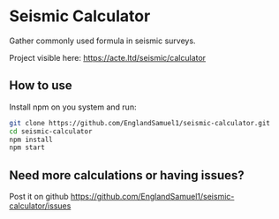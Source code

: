 # Seismic Calculator

Gather commonly used formula in seismic surveys.

Project visible here: https://acte.ltd/seismic/calculator

## How to use

Install npm on you system and run:

```sh
git clone https://github.com/EnglandSamuel1/seismic-calculator.git
cd seismic-calculator
npm install
npm start
```

## Need more calculations or having issues?

Post it on github https://github.com/EnglandSamuel1/seismic-calculator/issues
